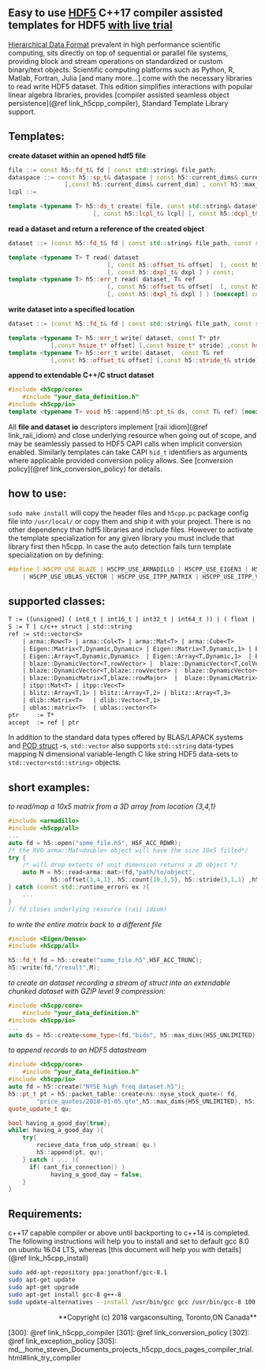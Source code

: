 <!---
 Copyright (c) 2018 vargaconsulting, Toronto,ON Canada
 Author: Varga, Steven <steven@vargaconsulting.ca>
--->

Easy to use  [HDF5][hdf5] C++17 compiler assisted templates for HDF5  [with live trial][999]
----------------------------------------------------------------------------------------------------

[Hierarchical Data Format][hdf5] prevalent in high performance scientific computing, sits directly on top of sequential or parallel file systems, providing block and stream operations on standardized or custom binary/text objects. Scientific computing platforms such as Python, R, Matlab, Fortran,  Julia [and many more...] come with the necessary libraries to read write HDF5 dataset. This edition simplifies interactions with popular linear algebra libraries, provides [compiler assisted seamless object persistence](@ref link_h5cpp_compiler), Standard Template Library support.

Templates:
----------

**create dataset within an opened hdf5 file**

```cpp
file ::= const h5::fd_t& fd | const std::string& file_path;
dataspace ::= const h5::sp_t& dataspace | const h5::current_dims& current_dim [, const h5::max_dims& max_dims ] |  
				[,const h5::current_dims& current_dim] , const h5::max_dims& max_dims;
lcpl ::=

template <typename T> h5::ds_t create( file, const std::string& dataset_path, dataspace, 
						[, const h5::lcpl_t& lcpl] [, const h5::dcpl_t& dcpl] [, const h5::dapl_t& dapl]  );

```

**read a dataset and return a reference of the created object**
```cpp
dataset ::= (const h5::fd_t& fd | const std::string& file_path, const std::string& dataset_path ) | const h5::ds_t& ds;

template <typename T> T read( dataset
							[, const h5::offset_t& offset]  [, const h5::stride_t& stride] [, const h5::count_t& count]
							[, const h5::dxpl_t& dxpl ] ) const;
template <typename T> h5::err_t read( dataset, T& ref 
							[, const h5::offset_t& offset]  [, const h5::stride_t& stride] [, const h5::count_t& count]
							[, const h5::dxpl_t& dxpl ] ) [noexcept] const;						 
```

**write dataset into a specified location**
```cpp
dataset ::= (const h5::fd_t& fd | const std::string& file_path, const std::string& dataset_path ) | const h5::ds_t& ds;

template <typename T> h5::err_t write( dataset, const T* ptr
			[,const hsize_t* offset] [,const hsize_t* stride] ,const hsize_t* count [, const h5::dxpl_t dxpl ]  ) noexcept;
template <typename T> h5::err_t write( dataset,  const T& ref
			[,const h5::offset_t& offset] [,const h5::stride_t& stride]  [,const& h5::dxcpl_t& dxpl] ) [noexept];
```

**append to extendable C++/C struct dataset**
```cpp
#include <h5cpp/core>
	#include "your_data_definition.h"
#include <h5cpp/io>
template <typename T> void h5::append(h5::pt_t& ds, const T& ref) [noexcept];
```

All **file and dataset io** descriptors implement [raii idiom](@ref link_raii_idiom) and close underlying resource when going out of scope, 
and may be seamlessly passed to HDF5 CAPI calls when implicit conversion enabled. Similarly templates can take CAPI `hid_t` identifiers as arguments where applicable provided conversion policy allows. See [conversion policy](@ref link_conversion_policy) for details.

how to use:
-----------
`sudo make install` will copy the header files and `h5cpp.pc` package config file into `/usr/local/` or copy them and ship it with your project.
There is no other dependency than hdf5 libraries and include files. However to activate the template specialization for any given library you must include that library first then h5cpp. In case the auto detection fails turn template specialization on by defining:
```cpp
#define [ H5CPP_USE_BLAZE | H5CPP_USE_ARMADILLO | H5CPP_USE_EIGEN3 | H5CPP_USE_UBLAS_MATRIX 
	| H5CPP_USE_UBLAS_VECTOR | H5CPP_USE_ITPP_MATRIX | H5CPP_USE_ITPP_VECTOR | H5CPP_USE_BLITZ | H5CPP_USE_DLIB | H5CPP_USE_ETL ]
```


supported classes:
----------------------
```yacc
T := ([unsigned] ( int8_t | int16_t | int32_t | int64_t )) | ( float | double  )
S := T | c/c++ struct | std::string
ref := std::vector<S> 
	| arma::Row<T> | arma::Col<T> | arma::Mat<T> | arma::Cube<T> 
	| Eigen::Matrix<T,Dynamic,Dynamic> | Eigen::Matrix<T,Dynamic,1> | Eigen::Matrix<T,1,Dynamic>
	| Eigen::Array<T,Dynamic,Dynamic>  | Eigen::Array<T,Dynamic,1>  | Eigen::Array<T,1,Dynamic>
	| blaze::DynamicVector<T,rowVector> |  blaze::DynamicVector<T,colVector>
	| blaze::DynamicVector<T,blaze::rowVector> |  blaze::DynamicVector<T,blaze::colVector>
	| blaze::DynamicMatrix<T,blaze::rowMajor>  |  blaze::DynamicMatrix<T,blaze::colMajor>
	| itpp::Mat<T> | itpp::Vec<T>
	| blitz::Array<T,1> | blitz::Array<T,2> | blitz::Array<T,3>
	| dlib::Matrix<T>   | dlib::Vector<T,1> 
	| ublas::matrix<T>  | ublas::vector<T>
ptr 	:= T* 
accept 	:= ref | ptr 
```
In addition to the standard data types offered by BLAS/LAPACK systems and [POD struct][12] -s,  `std::vector` also supports `std::string` data-types mapping N dimensional variable-length C like string HDF5 data-sets to `std::vector<std::string>` objects.

short  examples:
----------------
*to read/map a 10x5 matrix from a 3D array from location {3,4,1}*
```cpp
#include <armadillo>
#include <h5cpp/all>
...
auto fd = h5::open("some_file.h5", H5F_ACC_RDWR);
/* the RVO arma::Mat<double> object will have the size 10x5 filled*/
try {
	/* will drop extents of unit dimension returns a 2D object */
	auto M = h5::read<arma::mat>(fd,"path/to/object", 
			h5::offset{3,4,1}, h5::count{10,1,5}, h5::stride{3,1,1} ,h5::block{2,1,1} );
} catch (const std::runtime_error& ex ){
	...
}
// fd closes underlying resource (raii idiom)
```
*to write the entire matrix back to a different file*
```cpp
#include <Eigen/Dense>
#include <h5cpp/all>

h5::fd_t fd = h5::create("some_file.h5",H5F_ACC_TRUNC);
h5::write(fd,"/result",M);
```

*to create an dataset recording a stream of struct into an extendable chunked dataset with GZIP level 9 compression:*
```cpp
#include <h5cpp/core>
	#include "your_data_definition.h"
#include <h5cpp/io>
...
auto ds = h5::create<some_type>(fd,"bids", h5::max_dims{H5S_UNLIMITED}, h5::chunk{1000} | h5::gzip{9});
```
*to append records to an HDF5 datastream* 
```cpp
#include <h5cpp/core>
	#include "your_data_definition.h"
#include <h5cpp/io>
auto fd = h5::create("NYSE high freq dataset.h5");
h5::pt_t pt = h5::packet_table::create<ns::nyse_stock_quote>( fd, 
		"price_quotes/2018-01-05.qte",h5::max_dims{H5S_UNLIMITED}, h5::chunk{1024} | h5::gzip{9} );
quote_update_t qu;

bool having_a_good_day{true};
while( having_a_good_day ){
	try{
		recieve_data_from_udp_stream( qu )
		h5::append(pt, qu);
	} catch ( ... ){
	  if( cant_fix_connection() )
	  		having_a_good_day = false; 
	}
}
```

Requirements:
------------
c++17 capable compiler or above until backporting to c++14 is completed. The following instructions will help you to
install and set to default gcc 8.0 on ubuntu 16.04 LTS, whereas [this document will help you with details](@ref link_h5cpp_install)
```bash
sudo add-apt-repository ppa:jonathonf/gcc-8.1 
sudo apt-get update 
sudo apt-get upgrade
sudo apt-get install gcc-8 g++-8
sudo update-alternatives --install /usr/bin/gcc gcc /usr/bin/gcc-8 100 --slave /usr/bin/g++ g++ /usr/bin/g++-8
```

<div style="text-align: right">
**Copyright (c) 2018 vargaconsulting, Toronto,ON Canada** <steven@vargaconsulting.ca>
</div>

[hdf5]: https://support.hdfgroup.org/HDF5/doc/H5.intro.html


[1]: http://en.cppreference.com/w/cpp/container/vector
[2]: http://arma.sourceforge.net
[4]: https://support.hdfgroup.org/HDF5/doc/RM/RM_H5Front.html
[5]: https://support.hdfgroup.org/HDF5/release/obtain5.html
[6]: http://eigen.tuxfamily.org/index.php?title=Main_Page
[7]: http://www.boost.org/doc/libs/1_65_1/libs/numeric/ublas/doc/matrix.htm
[8]: https://julialang.org/
[9]: https://en.wikipedia.org/wiki/Sparse_matrix#Compressed_sparse_row_.28CSR.2C_CRS_or_Yale_format.29
[10]: https://en.wikipedia.org/wiki/Sparse_matrix#Compressed_sparse_column_.28CSC_or_CCS.29
[11]: https://en.wikipedia.org/wiki/List_of_numerical_libraries#C++
[12]: http://en.cppreference.com/w/cpp/concept/StandardLayoutType

[40]: https://support.hdfgroup.org/HDF5/Tutor/HDF5Intro.pdf



[99]: https://en.wikipedia.org/wiki/C_(programming_language)#Pointers
[100]: http://arma.sourceforge.net/
[101]: http://www.boost.org/doc/libs/1_66_0/libs/numeric/ublas/doc/index.html
[102]: http://eigen.tuxfamily.org/index.php?title=Main_Page#Documentation
[103]: https://sourceforge.net/projects/blitz/
[104]: https://sourceforge.net/projects/itpp/
[105]: http://dlib.net/linear_algebra.html
[106]: https://bitbucket.org/blaze-lib/blaze
[107]: https://github.com/wichtounet/etl


[200]: http://h5cpp.ca/md__home_steven_Documents_projects_h5cpp_profiling_README.html
[201]: http://h5cpp.ca/examples.html
[202]: http://h5cpp.ca/modules.html

[300]: @ref link_h5cpp_compiler
[301]: @ref link_conversion_policy
[302]: @ref link_exception_policy
[305]: md__home_steven_Documents_projects_h5cpp_docs_pages_compiler_trial.html#link_try_compiler

[999]: http://h5cpp.ca/cgi/redirect.py
<!--
Community Edition vs. [Professional and Enterprise Edition][305]
--------------------------------------------------------------------------------------

|      | linalg | STL         | python objects| Rcpp | [ compiler][300]  | [type][301] and [exception][302] policy | MPI | throughput optimizer | support       |
|------|--------|-------------|-----|---------|------|-----------------------------|-----------|---------------------|---------------|
| CE   | yes    | std::vector |N/A  | N/A     |N/A   | N/A               | N/A     | N/A       | N/A                 |
| PE   | yes    | full        | yes | yes     |yes   | optional          | optional| optional  | optional            |
| EE   | yes    | full        | yes | yes     |yes   | yes               | yes     | yes       | email,chat, phone   |
-->


